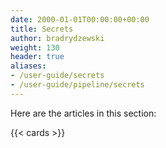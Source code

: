 ```yaml
---
date: 2000-01-01T00:00:00+00:00
title: Secrets
author: bradrydzewski
weight: 130
header: true
aliases:
- /user-guide/secrets
- /user-guide/pipeline/secrets
---
```


Here are the articles in this section:

{{< cards >}}